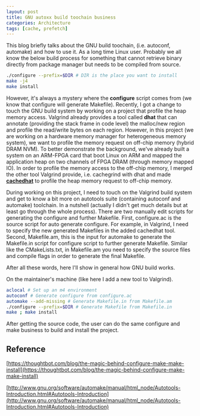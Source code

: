 ```yaml
---
layout: post
title: GNU autoxx build toochain business
categories: Architecture
tags: [cache, prefetch]
---
```


This blog briefly talks about the GNU build toochain, (i.e. autoconf, automake) and how to use it.  As a long time Linux user.  Probably we all know the below build process for something that cannot retrieve binary directly from package manager but needs to be compiled from source.

``` bash
./configure --prefix=$DIR # DIR is the place you want to install
make -j4
make install
```

However, it's always a mystery where the **configure** script comes from (we know that configure will generate Makefile).  Recently, I got a change to touch the GNU build system by working on a project that profile the heap memory access.  Valgrind already provides a tool called **dhat** that can annotate (providing the stack frame in code level) the malloc/new region and profile the read/write bytes on each region.  However, in this project (we are working on a hardware memory manager for heterogeneous memory system), we want to profile the memory request on off-chip memory (hybrid DRAM NVM).  To better demonstrate the background, we've already built a system on an ARM-FPGA card that boot Linux on ARM and mapped the application heap on two channels of FPGA DRAM (through memory mapped IO).  In order to profile the memory access to the off-chip memory, I merged the other tool Valgrind provide, i.e. cachegrind with dhat and made [**cachedhat**](https://github.com/celery1124/valgrind-cachedhat) to profile the heap memory request to off-chip memory.

During working on this project, I need to touch on the Valgrind build system and get to know a bit more on autotools suite (containing autoconf and automake) toolchain.  In a nutshell (actually I didn't get much details but at least go through the whole process).  There are two manually edit scripts for generating the configure and further Makefile.  First, configure.ac is the source script for auto generate configure.  For example, in Valgrind, I need to specify the new generated Makefiles in the added cachedhat tool.  Second, Makefile.am, this is the input for automake to generate the Makefile.in script for configure script to further generate Makefile.  Similar like the CMakeLists.txt, in Makefile.am you need to specify the source files and compile flags in order to generate the final Makefile.

After all these words, here I'll show in general how GNU build works.

On the maintainer's machine (like here I add a new tool to Valgrind).

``` bash
aclocal # Set up an m4 environment
autoconf # Generate configure from configure.ac
automake --add-missing # Generate Makefile.in from Makefile.am
./configure --prefix=$DIR # Generate Makefile from Makefile.in
make ; make install
```

After getting the source code, the user can do the same configure and make business to build and install the project.

## Reference
[https://thoughtbot.com/blog/the-magic-behind-configure-make-make-install](https://thoughtbot.com/blog/the-magic-behind-configure-make-make-install)

[http://www.gnu.org/software/automake/manual/html_node/Autotools-Introduction.html#Autotools-Introduction](http://www.gnu.org/software/automake/manual/html_node/Autotools-Introduction.html#Autotools-Introduction)